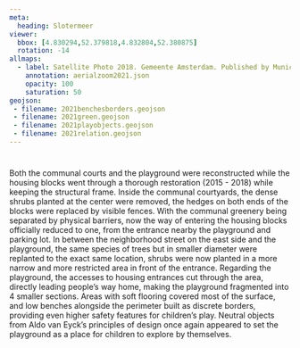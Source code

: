 ```yaml
---
meta:
  heading: Slotermeer
viewer:
  bbox: [4.830294,52.379818,4.832804,52.380875]
  rotation: -14
allmaps:
  - label: Satellite Photo 2018. Gemeente Amsterdam. Published by Municipality of Amsterdam, Basic information, 2017
    annotation: aerialzoom2021.json
    opacity: 100
    saturation: 50
geojson:
 - filename: 2021benchesborders.geojson
 - filename: 2021green.geojson
 - filename: 2021playobjects.geojson
 - filename: 2021relation.geojson
---
```

# 
Both the communal courts and the playground were reconstructed while the housing blocks went through a thorough restoration (2015 - 2018) while keeping the structural frame. 
Inside the communal courtyards, the dense shrubs planted at the center were removed, the hedges on both ends of the blocks were replaced by visible fences. With the communal greenery being separated by physical barriers, now the way of entering the housing blocks officially reduced to one, from the entrance nearby the playground and parking lot. In between the neighborhood street on the east side and the playground, the same species of trees but in smaller diameter were replanted to the exact same location, shrubs were now planted in a more narrow and more restricted area in front of the entrance. 
Regarding the playground, the accesses to housing entrances cut through the area, directly leading people’s way home, making the playground fragmented into 4 smaller sections.
Areas with soft flooring covered most of the surface, and low benches alongside the perimeter built as discrete borders, providing even higher safety features for children’s play. Neutral objects from Aldo van Eyck’s principles of design once again appeared to set the playground as a place for children to explore by themselves.